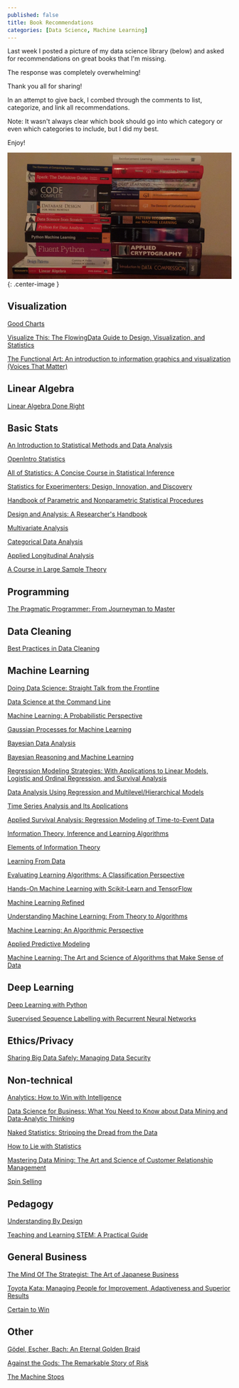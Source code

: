 ```yaml
---
published: false
title: Book Recommendations
categories: [Data Science, Machine Learning]
---
```



Last week I posted a picture of my data science library (below) and asked for recommendations on great books that I'm missing.

The response was completely overwhelming! 

Thank you all for sharing! 

In an attempt to give back, I combed through the comments to list, categorize, and link all recommendations. 

Note: It wasn't always clear which book should go into which category or even which categories to include, but I did my best.

Enjoy!



![image](/assets/images/ml_books.png?raw=true){: .center-image }


## Visualization

[Good Charts](https://amzn.to/2GUllWE)

[Visualize This: The FlowingData Guide to Design, Visualization, and Statistics](https://amzn.to/2E5uDfj)

[The Functional Art: An introduction to information graphics and visualization (Voices That Matter)](https://amzn.to/2GjGlZM)



## Linear Algebra

[Linear Algebra Done Right](https://amzn.to/2pR8MU2)



## Basic Stats 

[An Introduction to Statistical Methods and Data Analysis](https://amzn.to/2GmNZ1s)

[OpenIntro Statistics](https://bit.ly/1FNQSUQ)

[All of Statistics: A Concise Course in Statistical Inference](https://amzn.to/2uxET0A)

[Statistics for Experimenters: Design, Innovation, and Discovery](https://amzn.to/2GjSvOh)

[Handbook of Parametric and Nonparametric Statistical Procedures](https://amzn.to/2Ih0Y5F)

[Design and Analysis: A Researcher's Handbook](https://amzn.to/2pQzkon)

[Multivariate Analysis](https://amzn.to/2E2YIfK)

[Categorical Data Analysis](https://amzn.to/2E2Z06k)

[Applied Longitudinal Analysis](https://amzn.to/2pQqyXA)

[A Course in Large Sample Theory](https://amzn.to/2GUvq5Y)


## Programming
[The Pragmatic Programmer: From Journeyman to Master](https://amzn.to/2pPG1bf)


## Data Cleaning
[Best Practices in Data Cleaning](https://amzn.to/2IeCYjy)


## Machine Learning
[Doing Data Science: Straight Talk from the Frontline](https://amzn.to/2J5biPk)

[Data Science at the Command Line](https://amzn.to/2GjsmiQ)

[Machine Learning: A Probabilistic Perspective](https://amzn.to/2GjRv0C)

[Gaussian Processes for Machine Learning](https://amzn.to/2uB5eL0)

[Bayesian Data Analysis](https://amzn.to/2uv1N8Z)

[Bayesian Reasoning and Machine Learning](https://amzn.to/2pRbQQP)

[Regression Modeling Strategies: With Applications to Linear Models, Logistic and Ordinal Regression, and Survival Analysis](https://amzn.to/2GoqC7X)

[Data Analysis Using Regression and Multilevel/Hierarchical Models](https://amzn.to/2GVszd6)

[Time Series Analysis and Its Applications](https://amzn.to/2uABVsm)

[Applied Survival Analysis: Regression Modeling of Time-to-Event Data](https://amzn.to/2uu2srd)

[Information Theory, Inference and Learning Algorithms](https://amzn.to/2GEgMlC)

[Elements of Information Theory](https://amzn.to/2J1ddEu)

[Learning From Data](https://amzn.to/2pR8T2w)

[Evaluating Learning Algorithms: A Classification Perspective](https://amzn.to/2GYSCjG)

[Hands-On Machine Learning with Scikit-Learn and TensorFlow](https://amzn.to/2E4PK1D)

[Machine Learning Refined](https://amzn.to/2GUDG67)

[Understanding Machine Learning: From Theory to Algorithms](https://amzn.to/2IeISB2)

[Machine Learning: An Algorithmic Perspective](https://amzn.to/2J3RV9h)

[Applied Predictive Modeling](https://amzn.to/2GjnA94)

[Machine Learning: The Art and Science of Algorithms that Make Sense of Data](https://amzn.to/2GAQKzT)



## Deep Learning

[Deep Learning with Python](https://bit.ly/2pPpLpE)

[Supervised Sequence Labelling with Recurrent Neural Networks](https://bit.ly/2E4T7Wf)



## Ethics/Privacy

[Sharing Big Data Safely: Managing Data Security](https://amzn.to/2GU0Eu3)



## Non-technical

[Analytics: How to Win with Intelligence](https://amzn.to/2GIZ14y)

[Data Science for Business: What You Need to Know about Data Mining and Data-Analytic Thinking](https://oreil.ly/JXlOIo)

[Naked Statistics: Stripping the Dread from the Data](https://amzn.to/2pNBjL8)

[How to Lie with Statistics](https://amzn.to/2Ghu5Jv)

[Mastering Data Mining: The Art and Science of Customer Relationship Management](https://amzn.to/2GmhWCQ)

[Spin Selling](https://amzn.to/2Gjj9XH)



## Pedagogy

[Understanding By Design](https://amzn.to/2GmsiyF)

[Teaching and Learning STEM: A Practical Guide](https://amzn.to/2GUEXtM)



## General Business

[The Mind Of The Strategist: The Art of Japanese Business](https://amzn.to/2GWoLrZ)

[Toyota Kata: Managing People for Improvement, Adaptiveness and Superior Results](https://amzn.to/2GnmZz2)

[Certain to Win](https://amzn.to/2GjyVpx)



## Other
[Gödel, Escher, Bach: An Eternal Golden Braid](https://amzn.to/2GyS6ev)

[Against the Gods: The Remarkable Story of Risk](https://amzn.to/2GmXP3o)

[The Machine Stops](https://bit.ly/2pTnDgu)
